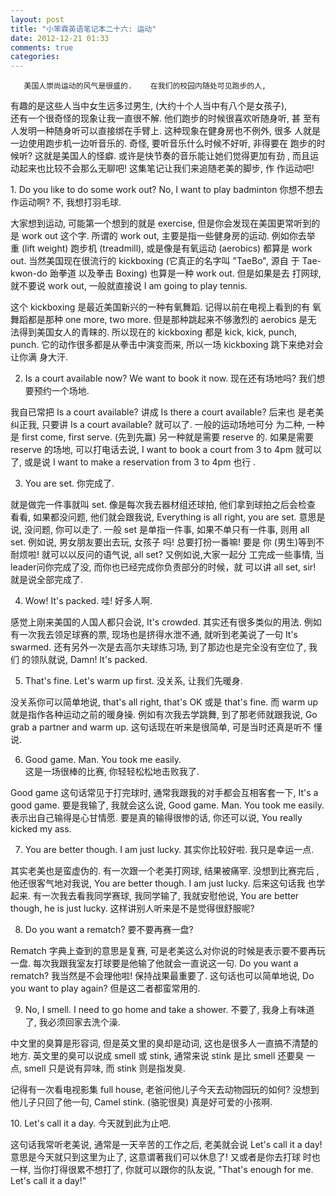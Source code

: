 ```yaml
---
layout: post
title: "小笨霖英语笔记本二十六: 运动"
date: 2012-12-21 01:33
comments: true
categories: 
---
```


       美国人崇尚运动的风气是很盛的.    在我们的校园内随处可见跑步的人, 
   有趣的是这些人当中女生远多过男生, (大约十个人当中有八个是女孩子),    
 还有一个很奇怪的现象让我一直很不解.    他们跑步的时候很喜欢听随身听, 甚
至有人发明一种随身听可以直接绑在手臂上.   这种现象在健身房也不例外, 很多
人就是一边使用跑步机一边听音乐的. 奇怪, 要听音乐什么时候不好听, 非得要在
跑步的时候听? 这就是美国人的怪癖.  或许是快节奏的音乐能让她们觉得更加有劲
, 而且运动起来也比较不会那么无聊吧!   这集笔记让我们来追随老美的脚步, 作
作运动吧!

<p>1. Do you like to do some work out? No, I want to play badminton
你想不想去作运动啊? 不, 我想打羽毛球.</p>

大家想到运动, 可能第一个想到的就是 exercise, 但是你会发现在美国更常听到的
是 work out 这个字.  所谓的 work out, 主要是指一些健身房的运动. 例如你去举
重 (lift weight) 跑步机 (treadmill), 或是像是有氧运动 (aerobics) 都算是 
work out.  当然美国现在很流行的 kickboxing (它真正的名字叫 "TaeBo", 源自
于 Tae-kwon-do 跆拳道 以及拳击 Boxing) 也算是一种 work out.  但是如果是去
打网球, 就不要说 work out, 一般就直接说 I am going to play tennis. 

<p>这个 kickboxing 是最近美国新兴的一种有氧舞蹈.   记得以前在电视上看到的有
氧舞蹈都是那种 one more, two more. 但是那种跳起来不够激烈的 aerobics 是无
法得到美国女人的青睐的.  所以现在的 kickboxing 都是 kick, kick, punch, punch.
 它的动作很多都是从拳击中演变而来, 所以一场 kickboxing 跳下来绝对会让你满
身大汗.</p>
 
2. Is a court available now?  We want to book it now.
现在还有场地吗?   我们想要预约一个场地.

<p>我自已常把 Is a court available? 讲成 Is there a court available? 后来也
是老美纠正我, 只要讲 Is a court available? 就可以了.   一般的运动场地可分
为二种, 一种是 first come, first serve. (先到先赢) 另一种就是需要 reserve 
的.  如果是需要 reserve 的场地, 可以打电话去说, I want to book a court from 
3 to 4pm 就可以了, 或是说 I want to make a reservation from 3 to 4pm 也行
. </p>
 
3. You are set. 
你完成了.

<p>就是做完一件事就叫 set. 像是每次我去器材组还球拍, 他们拿到球拍之后会检查
看看, 如果都没问题, 他们就会跟我说, Everything is all right, you are set. 
意思是说, 没问题, 你可以走了. 一般 set 是单指一件事, 如果不单只有一件事, 
则用 all set.  例如说, 男女朋友要出去玩, 女孩子 吗! 总要打扮一番嘛! 要是
你 (男生)等到不耐烦啦! 就可以以反问的语气说, all set? 又例如说,大家一起分
工完成一些事情, 当leader问你完成了没, 而你也已经完成你负责部分的时候，就
可以讲 all set, sir! 就是说全部完成了.</p>
 
4. Wow! It's packed.
哇! 好多人啊.

<p>感觉上刚来美国的人国人都只会说, It's crowded. 其实还有很多类似的用法. 
例如有一次我去领足球赛的票, 现场也是挤得水泄不通, 就听到老美说了一句 It's 
swarmed. 还有另外一次是去高尔夫球练习场, 到了那边也是完全没有空位了, 我们
的领队就说, Damn! It's packed.</p>
 
5. That's fine. Let's warm up first.
没关系, 让我们先暖身.

<p>没关系你可以简单地说, that's all right, that's OK 或是 that's fine. 而 warm 
up 就是指作各种运动之前的暖身操. 例如有次我去学跳舞, 到了那老师就跟我说, 
Go grab a partner and warm up. 这句话现在听来是很简单, 可是当时还真是听不
懂说.</p>
 
6. Good game. Man.  You took me easily.  
这是一场很棒的比赛,   你轻轻松松地击败我了.

<p>Good game 这句话常见于打完球时, 通常我跟我的对手都会互相客套一下, It's a 
good game. 要是我输了, 我就会这么说, Good game. Man.  You took me easily. 
表示出自己输得是心甘情愿. 要是真的输得很惨的话, 你还可以说, You really kicked 
my ass. </p>   
 
7. You are better though. I am just lucky.
其实你比较好啦. 我只是幸运一点.

<p>其实老美也是蛮虚伪的.  有一次跟一个老美打网球, 结果被痛宰. 没想到比赛完后
, 他还很客气地对我说, You are better though. I am just lucky. 后来这句话我
也学起来. 有一次我去看我同学赛球, 我同学输了, 我就安慰他说, You are better 
though, he is just lucky. 这样讲别人听来是不是觉得很舒服呢?</p>
 
8. Do you want a rematch? 
要不要再赛一盘?

<p>Rematch 字典上查到的意思是复赛, 可是老美这么对你说的时候是表示要不要再玩
一盘. 每次我跟我室友打球要是他输了他就会一直说这一句.  Do you want a rematch? 
我当然是不会理他啦! 保持战果最重要了.   这句话也可以简单地说, Do you want 
to play again? 但是这二者都蛮常用的. </p>
 
9. No,  I smell. I need to go home and take a shower.
不要了, 我身上有味道了, 我必须回家去洗个澡. 

<p>中文里的臭算是形容词, 但是英文里的臭却是动词, 这也是很多人一直搞不清楚的
地方.  英文里的臭可以说成 smell 或 stink, 通常来说 stink 是比 smell 还要臭
一点, smell 只是说有异味, 而 stink 则是指发臭.</p>

记得有一次看电视影集 full house, 老爸问他儿子今天去动物园玩的如何? 没想到
他儿子只回了他一句, Camel stink.  (骆驼很臭) 真是好可爱的小孩啊.
 
<p>10. Let's call it a day.
今天就到此为止吧.</p>

这句话我常听老美说, 通常是一天辛苦的工作之后, 老美就会说 Let's call it a 
day! 意思是今天就只到这里为止了, 这意谓著我们可以休息了! 又或者是你去打球
时也一样, 当你打得很累不想打了, 你就可以跟你的队友说, "That's enough for 
me. Let's call it a day!"
 

 

 

